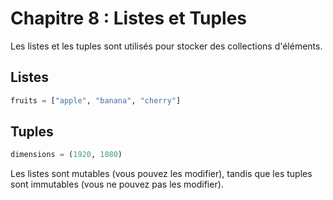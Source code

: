 # Chapitre 8 : Listes et Tuples

Les listes et les tuples sont utilisés pour stocker des collections d'éléments.

## Listes

```python
fruits = ["apple", "banana", "cherry"]
```

## Tuples

```python
dimensions = (1920, 1080)
```

Les listes sont mutables (vous pouvez les modifier), tandis que les tuples sont immutables (vous ne pouvez pas les modifier).